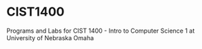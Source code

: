 # CIST1400
Programs and Labs for CIST 1400 - Intro to Computer Science 1 at University of Nebraska Omaha
